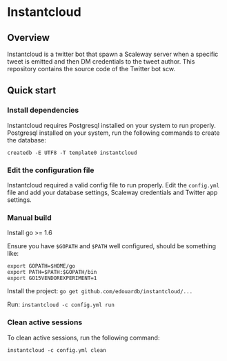 # Instantcloud

## Overview

Instantcloud is a twitter bot that spawn a Scaleway server when a specific tweet is emitted and then DM credentials to the tweet author.
This repository contains the source code of the Twitter bot scw.

## Quick start

### Install dependencies

Instantcloud requires Postgresql installed on your system to run properly.
Postgresql installed on your system, run the following commands to create the database:

```
createdb -E UTF8 -T template0 instantcloud
```

### Edit the configuration file

Instantcloud required a valid config file to run properly. Edit the `config.yml` file and add your database settings, Scaleway credentials and Twitter app settings.

### Manual build

Install go >= 1.6

Ensure you have `$GOPATH` and `$PATH` well configured, should be something like:

```
export GOPATH=$HOME/go
export PATH=$PATH:$GOPATH/bin
export GO15VENDOREXPERIMENT=1
```


Install the project: `go get github.com/edouardb/instantcloud/...`

Run: `instantcloud -c config.yml run`

### Clean active sessions

To clean active sessions, run the following command:

```
instantcloud -c config.yml clean
```

